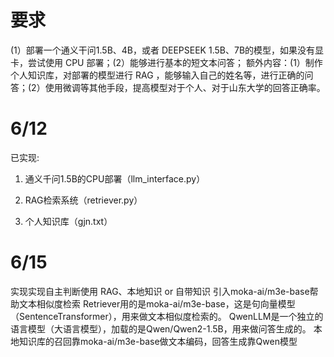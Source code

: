 # 要求
(1）部署一个通义干问1.5B、4B，或者 DEEPSEEK 1.5B、7B的模型，如果没有显卡，尝试使用 CPU 部署；(2）能够进行基本的短文本问答；
额外内容：(1）制作个人知识库，对部署的模型进行 RAG ，能够输入自己的姓名等，进行正确的问答；(2）使用微调等其他手段，提高模型对于个人、对于山东大学的回答正确率。

# 6/12
已实现:
1. 通义千问1.5B的CPU部署（llm_interface.py）

2. RAG检索系统（retriever.py）

3. 个人知识库（gjn.txt）

# 6/15
实现实现自主判断使用 RAG、本地知识 or 自带知识
引入moka-ai/m3e-base帮助文本相似度检索
Retriever用的是moka-ai/m3e-base，这是句向量模型（SentenceTransformer），用来做文本相似度检索的。
QwenLLM是一个独立的语言模型（大语言模型），加载的是Qwen/Qwen2-1.5B，用来做问答生成的。
本地知识库的召回靠moka-ai/m3e-base做文本编码，回答生成靠Qwen模型